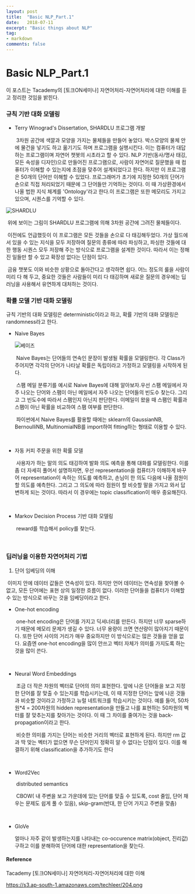 ```yaml
---
layout: post
title:  "Basic NLP_Part.1"
date:   2018-07-11
excerpt: "Basic things about NLP"
tag:
- markdown 
comments: false
---
```

# **Basic NLP**_Part.1

이 포스트는 Tacademy의 [토크ON세미나] 자연어처리-자연어처리에 대한 이해를 듣고 정리한 것임을 밝힌다.

### **규칙 기반 대화 모델링**

* Terry Winograd's Dissertation, SHARDLU 프로그램 개발

  ​	3차원 공간에 색깔과 모양을 가지는 물체들을 만들어 놓았다. 박스모양의 물체 안에 물건을 넣기도 하고 옮기기도 하며 프로그램을 실행시킨다. 이는 컴퓨터가 대답하는 프로그램이며 자연어 챗봇의 시초라고 할 수 있다. NLP 기반(동사/명사 태깅, 모든 속성을 디자인)으로 만들어진 프로그램으로, 사람이 자연어로 질문했을 때 컴퓨터가 이해할 수 있는지에 초점을 맞추어 설계되었다고 한다. 하지만 이 프로그램은 50개의 단어만 이해할 수 있었다.  프로그래머가 초기에 지정한 50개의 단어가 손으로 직접 처리되었기 때문에 그 단어들만 기억하는 것이다. 이 때 가상환경에서 나올 법한 지식 체계를 'Ontology'라고 한다.이 프로그램은 또한 메모리도 가지고 있으며, 시퀀스를 기억할 수 있다. 

![SHARDLU](https://github.com/jiwon12-31/jiwon12-31.github.io/blob/master/assets/img/shardlu1.JPG)



​	위에 보이는 그림이 SHARDLU 프로그램에 의해 3차원 공간에 그려진 물체들이다.

​	이전에도 언급했듯이 이 프로그램은 모든 것들을 손으로 다 태깅해두었다. 가상 월드에서 있을 수 있는 지식을 모두 저장하여 질문의 종류에 따라 파싱하고, 파싱한 것들에 대한 행동 시퀀스 모두 저장해 주는 방식으로 프로그램을 설계한 것이다. 따라서 이는 정해진 일들만 할 수 있고 확장성 없다는 단점이 있다.

​	금융 챗봇도 이와 비슷한 상황으로 돌아간다고 생각하면 쉽다. 어느 정도의 룰을 사람이 미리 다 해 두고, 중요한 것들은 사람들이 미리 다 태깅하며 새로운 질문의 경우에는 딥러닝을 사용해서 유연하게 대처하는 것이다. 

### **확률 모델 기반 대화 모델링**

규칙 기반의 대화 모델링은 deterministic이라고 하고, 확률 기반의 대화 모델링은 randomness라고 한다.

* Naive Bayes

  ![베이즈](https://s3.ap-south-1.amazonaws.com/techleer/204.png)

  ​	Naive Bayes는 단어들의 연속인 문장이 발생될 확률을 모델링한다. 각 Class가 주어지면 각각의 단어가 나타날 확률은 독립이라고 가정하고 모델링을 시작하게 된다.

  ​	스팸 메일 분류기를 예시로 Naive Bayes에 대해 알아보자.우선 스팸 메일에서 자주 나오는 단어와 스팸이 아닌 메일에서 자주 나오는 단어들의 빈도수 찾는다. 그리고 그 빈도수에 따라서 스팸인지 아닌지 판단한다. 이메일이 왔을 때 스팸인 확률과 스팸이 아닌 확률을 비교하여 스팸 여부를 판단한다.

  ​	파이썬에서 Naive Bayes를 활용할 때에는 sklearn의 GaussianNB, BernoulliNB, MultinomialNB를 import하여 fitting하는 형태로 이용할 수 있다.

  ​

* 자동 커피 주문을 위한 확률 모델

  ​	사용자가 하는 말의 의도 태깅하여 발화 의도 예측을 통해 대화를 모델링한다. 이를 좀 더 자세히 풀어서 설명하자면, 우선 representation을 컴퓨터가 이해하게 바꾸어 representation이 속하는 의도를 예측하고, 손님이 한 의도 다음에 나올 점원이 할 의도를 예측한다.  그리고 그 의도에 따라 점원이 할 비슷할 말을 가지고 와서 답변하게 되는 것이다. 따라서 이 경우에는 topic classification이 매우 중요해진다.

  ​

* Markov Decision Process 기반 대화 모델링

  ​	reward를 학습해서 policy를 찾는다.

  ​     

### **딥러닝을 이용한 자연어처리 기법**

1) 단어 임베딩의 이해

​	이미지 안에 데이터 값들은 연속성이 있다. 하지만 언어 데이터는 연속성을 찾아볼 수 없고, 모든 단어에는 표현 상의 일정한 흐름이 없다. 이러한 단어들을 컴퓨터가 이해할 수 있는 방식으로 바꾸는 것을 임베딩이라고 한다.

* One-hot encoding

  ​	one-hot encoding은 단어를 가지고 딕셔너리를 만든다. 하지만 너무 sparse하기 때문에 메모리 문제가 생길 수 있다. 너무 용량이 크면 연산량이 많아지기 때문이다. 또한 단어 사이의 거리가 매우 중요하지만 이 방식으로는 많은 것들을 얻을 없다. 요즘엔 one-hot encoding을 많이 안쓰고 벡터 자체가 의미를 가지도록 하는 것을 많이 쓴다.

  ​

* Neural Word Embeddings

  ​	조금 더 작은 차원의 벡터로 단어의 의미 표현한다. 앞에 나온 단어들을 보고 지정한 단어를 잘 맞출 수 있는지를 학습시키는데, 이 때 지정한 단어는 앞에 나온 것들과 비슷할 것이라고 가정하고 뉴럴 네트워크를 학습시키는 것이다. 예를 들어, 50차원*4 = 200차원의 hidden representation을 만들고 나를 표현하는 50차원의 벡터를 잘 맞추는지를 찾아가는 것이다. 이 때 그 차이를 줄여가는 것을 back-propagation이라고 한다. 

  ​	비슷한 의미를 가지는 단어는 비슷한 거리의 벡터로 표현하게 된다. 하지만 rm 값과 딱 맞는 벡터가 없으면 무슨 단어인지 정확히 알 수 없다는 단점이 있다. 이를 해결하기 위해 classification을 추가하기도 한다

  ​

* Word2Vec

  ​	distributed semantics

  ​	CBOW( 내 주변을 보고 가운데에 있는 단어를 맞출 수 있도록, cost 줄임, 단어 채우는 문제도 쉽게 풀 수 있음), skip-gram(반대, 한 단어 가지고 주변을 맞춤)

  ​

* GloVe

  얼마나 자주 같이 발생하는지를 나타내는 co-occurence matrix(object, 진리값) 구하고 이를 분해하여 단어에 대한 representation을 찾는다.





#### **Reference** ####
 Tacademy [토크ON세미나] 자연어처리-자연어처리에 대한 이해

https://s3.ap-south-1.amazonaws.com/techleer/204.png
